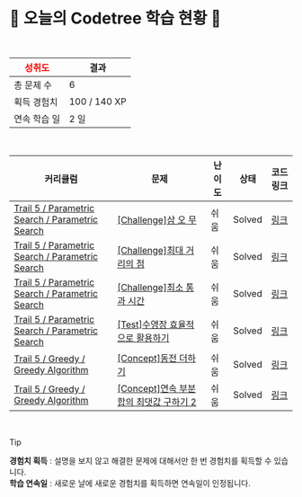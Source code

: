 # 🌲 오늘의 Codetree 학습 현황 🌲

<br />

| <span style="color:red;display:block;text-align:center;"> **성취도**</span> | 결과 |
|---|---|
| 총 문제 수 | 6 |
| 획득 경험치 | 100 / 140 XP |
| 연속 학습 일 | 2 일 |

<br />

|커리큘럼|문제|난이도|상태|코드 링크|
|---|---|---|---|---|
|[Trail 5 / Parametric Search / Parametric Search](https://www.codetree.ai/trail-info/intermediate-mid/)|[[Challenge]삼 오 무](https://www.codetree.ai/trails/complete/curated-cards/challenge-three-five-moo/)|쉬움|Solved|[링크](https://github.com/pjm6401/Algorithm/blob/main/251012/%EC%82%BC%20%EC%98%A4%20%EB%AC%B4/three-five-moo.java)|
|[Trail 5 / Parametric Search / Parametric Search](https://www.codetree.ai/trail-info/intermediate-mid/)|[[Challenge]최대 거리의 점](https://www.codetree.ai/trails/complete/curated-cards/challenge-maximum-distance-point/)|쉬움|Solved|[링크](https://github.com/pjm6401/Algorithm/blob/main/251012/%EC%B5%9C%EB%8C%80%20%EA%B1%B0%EB%A6%AC%EC%9D%98%20%EC%A0%90/maximum-distance-point.java)|
|[Trail 5 / Parametric Search / Parametric Search](https://www.codetree.ai/trail-info/intermediate-mid/)|[[Challenge]최소 통과 시간](https://www.codetree.ai/trails/complete/curated-cards/challenge-minimum-transit-time/)|쉬움|Solved|[링크](https://github.com/pjm6401/Algorithm/blob/main/251012/%EC%B5%9C%EC%86%8C%20%ED%86%B5%EA%B3%BC%20%EC%8B%9C%EA%B0%84/minimum-transit-time.java)|
|[Trail 5 / Parametric Search / Parametric Search](https://www.codetree.ai/trail-info/intermediate-mid/)|[[Test]수영장 효율적으로 활용하기](https://www.codetree.ai/trails/complete/curated-cards/test-use-the-swimming-pool-efficiently/)|쉬움|Solved|[링크](https://github.com/pjm6401/Algorithm/blob/main/251012/%EC%88%98%EC%98%81%EC%9E%A5%20%ED%9A%A8%EC%9C%A8%EC%A0%81%EC%9C%BC%EB%A1%9C%20%ED%99%9C%EC%9A%A9%ED%95%98%EA%B8%B0/use-the-swimming-pool-efficiently.java)|
|[Trail 5 / Greedy / Greedy Algorithm](https://www.codetree.ai/trail-info/intermediate-mid/)|[[Concept]동전 더하기](https://www.codetree.ai/trails/complete/curated-cards/intro-add-coins/)|쉬움|Solved|[링크](https://github.com/pjm6401/Algorithm/blob/main/251012/%EB%8F%99%EC%A0%84%20%EB%8D%94%ED%95%98%EA%B8%B0/add-coins.java)|
|[Trail 5 / Greedy / Greedy Algorithm](https://www.codetree.ai/trail-info/intermediate-mid/)|[[Concept]연속 부분 합의 최댓값 구하기 2](https://www.codetree.ai/trails/complete/curated-cards/intro-max-of-partial-sum-2/)|쉬움|Solved|[링크](https://github.com/pjm6401/Algorithm/blob/main/251012/%EC%97%B0%EC%86%8D%20%EB%B6%80%EB%B6%84%20%ED%95%A9%EC%9D%98%20%EC%B5%9C%EB%8C%93%EA%B0%92%20%EA%B5%AC%ED%95%98%EA%B8%B0%202/max-of-partial-sum-2.java)|


<br />

> [!TIP]
> **경험치 획득** : 설명을 보지 않고 해결한 문제에 대해서만 한 번 경험치를 획득할 수 있습니다.  
> **학습 연속일** : 새로운 날에 새로운 경험치를 획득하면 연속일이 인정됩니다.

